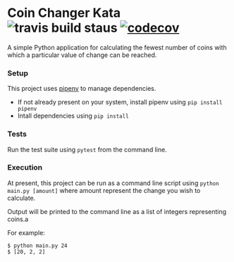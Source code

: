 # Coin Changer Kata ![travis build staus](https://travis-ci.com/samjones1001/coin-changer-python.svg?branch=master)  [![codecov](https://codecov.io/gh/samjones1001/coin-changer-python/branch/master/graph/badge.svg)](https://codecov.io/gh/samjones1001/coin-changer-python)

A simple Python application for calculating the fewest number of coins with which a particular value of change can be reached.

### Setup

This project uses [pipenv](https://github.com/pypa/pipenv) to manage dependencies.

- If not already present on your system, install pipenv using `pip install pipenv`
- Intall dependencies using `pip install`

### Tests

Run the test suite using `pytest` from the command line.

### Execution

At present, this project can be run as a command line script using `python main.py [amount]` where amount represent the change you wish to calculate.

Output will be printed to the command line as a list of integers representing coins.a

For example:

```shell
$ python main.py 24
$ [20, 2, 2]
```

